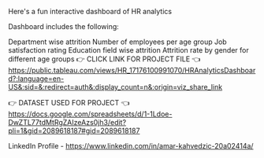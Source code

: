 
Here's a fun interactive dashboard of HR analytics

Dashboard includes the following:

Department wise attrition
Number of employees per age group
Job satisfaction rating
Education field wise attrition
Attrition rate by gender for different age groups
👉 CLICK LINK FOR PROJECT FILE 👈 https://public.tableau.com/views/HR_17176100991070/HRAnalyticsDashboard?:language=en-US&:sid=&:redirect=auth&:display_count=n&:origin=viz_share_link

👉 DATASET USED FOR PROJECT 👈 https://docs.google.com/spreadsheets/d/1-1Ldoe-DwZTL77tdMtRgZAIzeAzs0jh3/edit?pli=1&gid=2089618187#gid=2089618187

LinkedIn Profile - https://www.linkedin.com/in/amar-kahvedzic-20a02414a/
